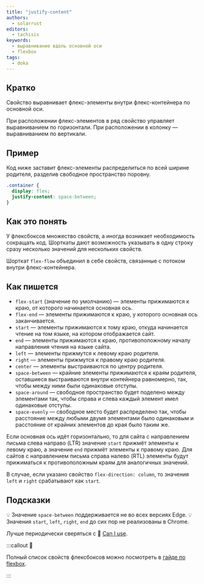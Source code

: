```yaml
---
title: "justify-content"
authors:
  - solarrust
editors:
  - tachisis
keywords:
  - выравнивание вдоль основной оси
  - flexbox
tags:
  - doka
---
```


## Кратко

Свойство выравнивает флекс-элементы внутри флекс-контейнера по основной оси.

При расположении флекс-элементов в ряд свойство управляет выравниванием по горизонтали. При расположении в колонку — выравниванием по вертикали.

## Пример

Код ниже заставит флекс-элементы распределиться по всей ширине родителя, разделив свободное пространство поровну.

```css
.container {
  display: flex;
  justify-content: space-between;
}
```

## Как это понять

У флексбоксов множество свойств, а иногда возникает необходимость сокращать код. Шорткаты дают возможность указывать в одну строку сразу несколько значений для нескольких свойств.

Шорткат `flex-flow` объединил в себе свойств, связанные с потоком внутри флекс-контейнера.

## Как пишется

- `flex-start` (значение по умолчанию) — элементы прижимаются к краю, от которого начинается основная ось.
- `flex-end` — элементы прижимаются к краю, у которого основная ось заканчивается.
- `start` — элементы прижимаются к тому краю, откуда начинается чтение на том языке, на котором отображается сайт.
- `end` — элементы прижимаются к краю, противоположному началу направления чтения на языке сайта.
- `left` — элементы прижмутся к левому краю родителя.
- `right` — элементы прижмутся к правому краю родителя.
- `center` — элементы выстраиваются по центру родителя.
- `space-between` — крайние элементы прижимаются к краям родителя, оставшиеся выстраиваются внутри контейнера равномерно, так, чтобы между ними были одинаковые отступы.
- `space-around` — свободное пространство будет поделено между элементами так, чтобы справа и слева каждый элемент имел одинаковые отступы.
- `space-evenly` — свободное место будет распределено так, чтобы расстояние между любыми двумя элементами было одинаковым и расстояние от крайних элементов до края было таким же.

Если основная ось идёт горизонтально, то для сайта с направлением письма слева направо (LTR) значение `start` прижмёт элементы к левому краю, а значение `end` прижмёт элементы к правому краю. Для сайтов с направлением письма справа налево (RTL) элементы будут прижиматься к противоположным краям для аналогичных значений.

В случае, если указано свойство `flex-direction: column`, то значения `left` и `right` срабатывают как `start`.

## Подсказки

💡 Значение `space-between` поддерживается не во всех версиях Edge.
💡 Значения `start`, `left`, `right`, `end` до сих пор не реализованы в Chrome.

Лучше периодически сверяться с 🔗 [Can I use](https://caniuse.com/#search=justify-content%20flex).

:::callout 📝

Полный список свойств флексбоксов можно посмотреть в [гайде по flexbox](/css/flexbox-guide/).

:::
